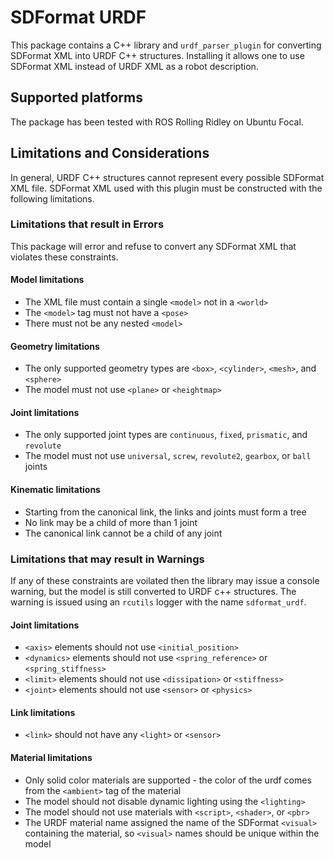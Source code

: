 # SDFormat URDF

This package contains a C++ library and `urdf_parser_plugin` for converting SDFormat XML into URDF C++ structures.
Installing it allows one to use SDFormat XML instead of URDF XML as a robot description.

## Supported platforms

The package has been tested with ROS Rolling Ridley on Ubuntu Focal.

## Limitations and Considerations

In general, URDF C++ structures cannot represent every possible SDFormat XML file.
SDFormat XML used with this plugin must be constructed with the following limitations.

### Limitations that result in Errors

This package will error and refuse to convert any SDFormat XML that violates these constraints.

#### Model limitations
* The XML file must contain a single `<model>` not in a `<world>`
* The `<model>` tag must not have a `<pose>`
* There must not be any nested `<model>`

#### Geometry limitations
* The only supported geometry types are `<box>`, `<cylinder>`, `<mesh>`, and `<sphere>`
* The model must not use `<plane>` or `<heightmap>`

#### Joint limitations
* The only supported joint types are `continuous`, `fixed`, `prismatic`, and `revolute`
* The model must not use `universal`, `screw`, `revolute2`, `gearbox`, or `ball` joints

#### Kinematic limitations
*  Starting from the canonical link, the links and joints must form a tree
*  No link may be a child of more than 1 joint
*  The canonical link cannot be a child of any joint

### Limitations that may result in Warnings

If any of these constraints are voilated then the library may issue a console warning, but the model is still converted to URDF c++ structures.
The warning is issued using an `rcutils` logger with the name `sdformat_urdf`.

#### Joint limitations
* `<axis>` elements should not use `<initial_position>`
* `<dynamics>` elements should not use `<spring_reference>` or `<spring_stiffness>`
* `<limit>` elements should not use `<dissipation>` or `<stiffness>`
* `<joint>` elements should not use `<sensor>` or `<physics>`

#### Link limitations
* `<link>` should not have any `<light>` or `<sensor>`

#### Material limitations
* Only solid color materials are supported - the color of the urdf comes from the `<ambient>` tag of the material
* The model should not disable dynamic lighting using the `<lighting>`
* The model should not use materials with `<script>`, `<shader>`, or `<pbr>`
* The URDF material name assigned the name of the SDFormat `<visual>` containing the material, so `<visual>` names should be unique within the model
